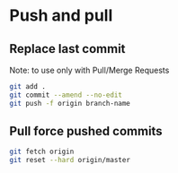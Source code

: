# Push and pull

## Replace last commit

Note: to use only with Pull/Merge Requests

```sh
git add .
git commit --amend --no-edit
git push -f origin branch-name
```

## Pull force pushed commits

```sh
git fetch origin
git reset --hard origin/master
```
